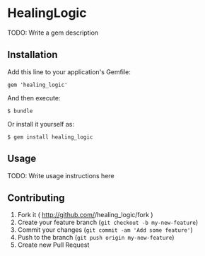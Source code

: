 # HealingLogic

TODO: Write a gem description

## Installation

Add this line to your application's Gemfile:

    gem 'healing_logic'

And then execute:

    $ bundle

Or install it yourself as:

    $ gem install healing_logic

## Usage

TODO: Write usage instructions here

## Contributing

1. Fork it ( http://github.com/<my-github-username>/healing_logic/fork )
2. Create your feature branch (`git checkout -b my-new-feature`)
3. Commit your changes (`git commit -am 'Add some feature'`)
4. Push to the branch (`git push origin my-new-feature`)
5. Create new Pull Request
